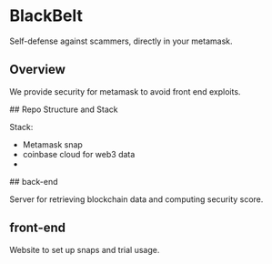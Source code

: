# BlackBelt

Self-defense against scammers, directly in your metamask.

## Overview

We provide security for metamask to avoid front end exploits.

## Repo Structure and Stack

Stack:
- Metamask snap
- coinbase cloud for web3 data
- 


## back-end

Server for retrieving blockchain data and computing security score. 


## front-end

Website to set up snaps and trial usage.